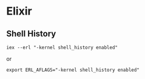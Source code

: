 # Elixir

## Shell History

```shell
iex --erl "-kernel shell_history enabled"
```

or

```shell
export ERL_AFLAGS="-kernel shell_history enabled"
```
